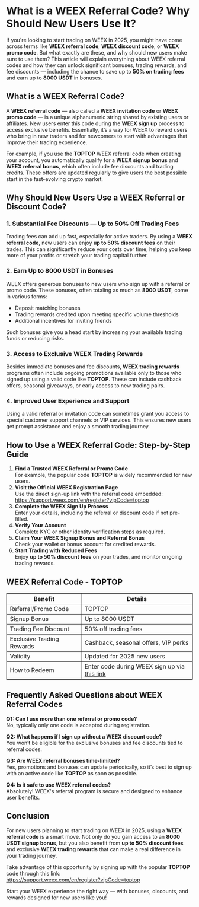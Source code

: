 <h1>What is a WEEX Referral Code? Why Should New Users Use It?</h1>
<p>If you're looking to start trading on WEEX in 2025, you might have come across terms like <strong>WEEX referral code</strong>, <strong>WEEX discount code</strong>, or <strong>WEEX promo code</strong>. But what exactly are these, and why should new users make sure to use them? This article will explain everything about WEEX referral codes and how they can unlock significant bonuses, trading rewards, and fee discounts — including the chance to save up to <strong>50% on trading fees</strong> and earn up to <strong>8000 USDT</strong> in bonuses.</p>
<h2>What is a WEEX Referral Code?</h2>
<p>A <strong>WEEX referral code</strong> — also called a <strong>WEEX invitation code</strong> or <strong>WEEX promo code</strong> — is a unique alphanumeric string shared by existing users or affiliates. New users enter this code during the <strong>WEEX sign up</strong> process to access exclusive benefits. Essentially, it’s a way for WEEX to reward users who bring in new traders and for newcomers to start with advantages that improve their trading experience.</p>
<p>For example, if you use the <strong>TOPTOP</strong> WEEX referral code when creating your account, you automatically qualify for a <strong>WEEX signup bonus</strong> and <strong>WEEX referral bonus</strong>, which often include fee discounts and trading credits. These offers are updated regularly to give users the best possible start in the fast-evolving crypto market.</p>
<h2>Why Should New Users Use a WEEX Referral or Discount Code?</h2>
<h3>1. Substantial Fee Discounts — Up to 50% Off Trading Fees</h3>
<p>Trading fees can add up fast, especially for active traders. By using a <strong>WEEX referral code</strong>, new users can enjoy <strong>up to 50% discount fees</strong> on their trades. This can significantly reduce your costs over time, helping you keep more of your profits or stretch your trading capital further.</p>
<h3>2. Earn Up to 8000 USDT in Bonuses</h3>
<p>WEEX offers generous bonuses to new users who sign up with a referral or promo code. These bonuses, often totaling as much as <strong>8000 USDT</strong>, come in various forms:</p>
<ul>
<li>Deposit matching bonuses</li>
<li>Trading rewards credited upon meeting specific volume thresholds</li>
<li>Additional incentives for inviting friends</li>
</ul>
<p>Such bonuses give you a head start by increasing your available trading funds or reducing risks.</p>
<h3>3. Access to Exclusive WEEX Trading Rewards</h3>
<p>Besides immediate bonuses and fee discounts, <strong>WEEX trading rewards</strong> programs often include ongoing promotions available only to those who signed up using a valid code like <strong>TOPTOP</strong>. These can include cashback offers, seasonal giveaways, or early access to new trading pairs.</p>
<h3>4. Improved User Experience and Support</h3>
<p>Using a valid referral or invitation code can sometimes grant you access to special customer support channels or VIP services. This ensures new users get prompt assistance and enjoy a smooth trading journey.</p>
<h2>How to Use a WEEX Referral Code: Step-by-Step Guide</h2>
<ol>
<li><strong>Find a Trusted WEEX Referral or Promo Code</strong><br />For example, the popular code <strong>TOPTOP</strong> is widely recommended for new users.</li>
<li><strong>Visit the Official WEEX Registration Page</strong><br />Use the direct sign-up link with the referral code embedded: <a href="https://support.weex.com/en/register?vipCode=toptop" target="_blank" rel="noopener noreferrer">https://support.weex.com/en/register?vipCode=toptop</a></li>
<li><strong>Complete the WEEX Sign Up Process</strong><br />Enter your details, including the referral or discount code if not pre-filled.</li>
<li><strong>Verify Your Account</strong><br />Complete KYC or other identity verification steps as required.</li>
<li><strong>Claim Your WEEX Signup Bonus and Referral Bonus</strong><br />Check your wallet or bonus account for credited rewards.</li>
<li><strong>Start Trading with Reduced Fees</strong><br />Enjoy <strong>up to 50% discount fees</strong> on your trades, and monitor ongoing trading rewards.</li>
</ol>
<h2>WEEX Referral Code - TOPTOP</h2>
<table border="1" cellspacing="0" cellpadding="5">
<tr>
<th>Benefit</th>
<th>Details</th>
</tr>
<tr>
<td>Referral/Promo Code</td>
<td>TOPTOP</td>
</tr>
<tr>
<td>Signup Bonus</td>
<td>Up to 8000 USDT</td>
</tr>
<tr>
<td>Trading Fee Discount</td>
<td>50% off trading fees</td>
</tr>
<tr>
<td>Exclusive Trading Rewards</td>
<td>Cashback, seasonal offers, VIP perks</td>
</tr>
<tr>
<td>Validity</td>
<td>Updated for 2025 new users</td>
</tr>
<tr>
<td>How to Redeem</td>
<td>Enter code during WEEX sign up via <a href="https://support.weex.com/en/register?vipCode=toptop" target="_blank" rel="noopener noreferrer">this link</a></td>
</tr>
</table>
<h2>Frequently Asked Questions about WEEX Referral Codes</h2>
<p><strong>Q1: Can I use more than one referral or promo code?</strong><br />No, typically only one code is accepted during registration.</p>
<p><strong>Q2: What happens if I sign up without a WEEX discount code?</strong><br />You won’t be eligible for the exclusive bonuses and fee discounts tied to referral codes.</p>
<p><strong>Q3: Are WEEX referral bonuses time-limited?</strong><br />Yes, promotions and bonuses can update periodically, so it’s best to sign up with an active code like <strong>TOPTOP</strong> as soon as possible.</p>
<p><strong>Q4: Is it safe to use WEEX referral codes?</strong><br />Absolutely! WEEX's referral program is secure and designed to enhance user benefits.</p>
<h2>Conclusion</h2>
<p>For new users planning to start trading on WEEX in 2025, using a <strong>WEEX referral code</strong> is a smart move. Not only do you gain access to an <strong>8000 USDT signup bonus</strong>, but you also benefit from <strong>up to 50% discount fees</strong> and exclusive <strong>WEEX trading rewards</strong> that can make a real difference in your trading journey.</p>
<p>Take advantage of this opportunity by signing up with the popular <strong>TOPTOP</strong> code through this link:<br /><a href="https://support.weex.com/en/register?vipCode=toptop" target="_blank" rel="noopener noreferrer">https://support.weex.com/en/register?vipCode=toptop</a></p>
<p>Start your WEEX experience the right way — with bonuses, discounts, and rewards designed for new users like you!</p>
</body>
</html>

